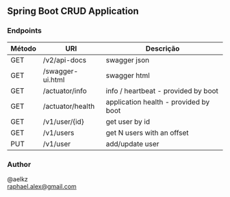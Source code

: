 ## Spring Boot CRUD Application

### Endpoints

| Método | URI | Descrição |
| ------ | --- | ---------- |
| GET    |/v2/api-docs     | swagger json |
| GET    |/swagger-ui.html | swagger html |
| GET    |/actuator/info   | info / heartbeat - provided by boot |
| GET    |/actuator/health | application health - provided by boot |
| GET    |/v1/user/{id}    | get user by id |
| GET    |/v1/users        | get N users with an offset|
| PUT    |/v1/user         | add/update user|

### Author

@aelkz<br>
raphael.alex@gmail.com